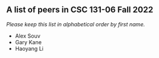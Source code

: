 A list of peers in CSC 131-06 Fall 2022
--------------------------------------------------

*Please keep this list in alphabetical order by first name.*
* Alex Souv
* Gary Kane
* Haoyang Li
